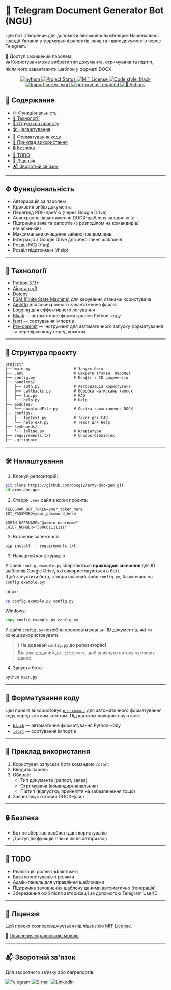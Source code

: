 # 📄 Telegram Document Generator Bot (NGU)

Цей бот створений для допомоги військовослужбовцям Національної гвардії України у формуванні рапортів, заяв та інших документів через Telegram.

🔐 Доступ захищений паролем.  
📥 Користувач може вибрати тип документа, отримувача та підтип, після чого завантажити шаблон у форматі DOCX.

<p align="center">
  <a href="https://www.python.org">
    <img src="https://img.shields.io/badge/Python-3.13.3-3776AB.svg?style=flat&logo=python&logoColor=white" alt="python">
  </a>
  <a href="https://github.com/doog12/army-doc-gen">
    <img src="https://img.shields.io/badge/status-active-brightgreen" alt="Project Status">
  </a>
  <a href="./LICENSE">
    <img src="https://img.shields.io/badge/license-MIT-blue.svg" alt="MIT License">
  </a>
  <a href="https://github.com/psf/black">
    <img alt="Code style: black" src="https://img.shields.io/badge/code%20style-black-000000.svg">
  </a>
  <a href="https://github.com/pycqa/isort">
    <img alt="Import sorter: isort" src="https://img.shields.io/badge/imports-isort-ef8336.svg">
  </a>
  <a href="https://pre-commit.com/">
    <img alt="pre-commit enabled" src="https://img.shields.io/badge/pre--commit-enabled-brightgreen.svg">
  </a>
  <a href="https://github.com/doog12/army-doc-gen/actions/workflows/pre-commit.yaml">
    <img alt="🧹 Actions" src="https://github.com/doog12/army-doc-gen/actions/workflows/pre-commit.yaml/badge.svg">
  </a>
</p>


## 📑 Содержание

- [⚙️ Функціональність](#⚙️-функціональність)
- [🧩 Технології](#🧩-технології)
- [📁 Структура проєкту](#📁-структура-проєкту)
- [🛠️ Налаштування](#🛠️-налаштування)
- [🧼 Форматування коду](#🧼-форматування-коду)
- [📝 Приклад використання](#📝-приклад-використання)
- [🔒 Безпека](#🔒-безпека)
- [📌 TODO](#📌-todo)
- [📄 Ліцензія](#📄-ліцензія)
- [📬 Зворотній зв'язок](#📬-зворотній-зв'язок)

---

## ⚙️ Функціональність

- Авторизація за паролем  
- Кроковий вибір документа  
- Перегляд PDF-прев’ю (через Google Drive)  
- Асинхронне завантаження DOCX-шаблону за один клік  
- Підтримка заяв та рапортів (з розподілом на командирів/начальників)  
- Максимальне очищення зайвих повідомлень
- Інтеграція з Google Drive для зберігання шаблонів
- Розділ FAQ (/faq)
- Розділ піддтримки (/help)

---

## 🧩 Технології

- [Python 3.11+](https://www.python.org/)  
- [Aiogram v3](https://docs.aiogram.dev)  
- [Dotenv](https://saurabh-kumar.com/python-dotenv/)  
- [FSM (Finite State Machine)](https://docs.aiogram.dev/en/latest/dispatcher/finite_state_machine/index.html#) для керування станами користувача  
- [Aiohttp](https://docs.aiohttp.org/en/stable/) для асинхронного завантаження файлів
- [Logging](https://docs.python.org/3/library/logging.html) для еффективного логування 
- [Black](https://github.com/psf/black/) — автоматичне форматування Python-коду  
- [Isort](https://github.com/pycqa/isort/) — сортування імпортів  
- [Pre-commit](https://pre-commit.com/) — інструмент для автоматичного запуску форматування та перевірки коду перед комітом
---

## 📁 Структура проєкту

```
project/
├── main.py                   # Запуск бота
├── .env                      # Секрети (токен, пароль)
├── config.py                 # Конфіг з ID документів
├── handlers/
│   ├── auth.py               # Авторизація користувача
│   ├── callbacks.py          # Обробка натискань кнопок
│   ├── faq.py                # FAQ
│   └── help.py               # Help
├── modules/
│   └── downloadFile.py       # Логіка завантаження DOCX
├── configs/
│   ├── faqText.py            # Текст для FAQ
│   └── helpText.py           # Текст для Help
├── keyboards/
│   └── inline.py             # Клавіатури
├── requirements.txt          # Список бібліотек
├── .gitignore
```

---

## 🛠️ Налаштування

1. Клонуй репозиторій:

```bash
git clone https://github.com/doog12/army-doc-gen.git
cd army-doc-gen
```

2. Створи `.env` файл в корні проєкта:

```env
TELEGRAM_BOT_TOKEN=your_token_here
BOT_PASSWORD=your_password_here

ADMIN_USERNAME="@admin_username"
CHIEF_NUMBER="380661111111"
```

3. Встанови залежності:

```bash
pip install -r requirements.txt
```

3. Налаштуй конфігурацію

У файлі `config.example.py` зберігаються **прикладові значення** для ID шаблонів Google Drive, які використовуються в боті.  
Щоб запустити бота, створи власний файл `config.py`, базуючись на `config.example.py`:

Linux:
```bash
cp config.example.py config.py
```

Windows:
```cmd
copy config.example.py config.py
```

У файлі `config.py` потрібно прописати реальні ID документів, які ти хочеш використовувати.

> ❗ **Не додавай `config.py` до репозиторію!**  
> Він уже доданий до `.gitignore`, щоб уникнути витоку чутливих даних.

4. Запусти бота:

```bash
python main.py
```

---

## 🧼 Форматування коду

Цей проєкт використовує [`pre-commit`](https://pre-commit.com/) для автоматичного форматування коду перед кожним комітом. Під капотом використовуються:

- [`black`](https://github.com/psf/black) — автоматичне форматування Python-коду
- [`isort`](https://pycqa.github.io/isort/) — сортування імпортів

---

## 📝 Приклад використання

1. Користувач запускає бота командою `/start`  
2. Вводить пароль  
3. Обирає:
    - Тип документа (рапорт, заява)
    - Отримувача (командир/начальник)
    - Підтип (відпустка, прийняття на забезпечення тощо)
4. Завантажує готовий DOCX-файл  

---

## 🔒 Безпека

- Бот не зберігає особисті дані користувачів  
- Доступ до функцій тільки після авторизації  

---

## 📌 TODO

- Реалізація ролей (admin/user)  
- База користувачів з ролями
- Адмін-панель для управління шаблонами
- Підтримка заповнення шаблону даними автоматично (генерація)
- Збереження осіб після авторизації за допомогою Telegram UserID

---

## 📄 Ліцензія

Цей проєкт розповсюджується під ліцензією [MIT License](LICENSE).

📘 [Пояснення українською мовою](LICENSE.UA.md)

---

## 📬 Зворотній зв'язок
Для зворотного зв’язку або багрепортів:

[![Telegram](https://img.shields.io/badge/-Telegram-090909?style=for-the-badge&logo=telegram&logoColor=27A0D9)](https://t.me/doog121)
[![E-mail](https://img.shields.io/badge/-Email-090909?style=for-the-badge&logo=gmail&logoColor=27A0D9)](mailto:drannikov.kirill@gmail.com)
[![LinkedIn](https://img.shields.io/badge/-LinkedIn-090909?style=for-the-badge&logo=linkedin&logoColor=007BB6)](https://www.linkedin.com/in/kirilldrannikov/)